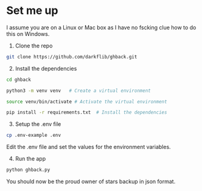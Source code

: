 # Set me up

I assume you are on a Linux or Mac box as I have no fscking clue how to do this on Windows.

1. Clone the repo

```bash
git clone https://github.com/darkflib/ghback.git
```

2. Install the dependencies

```bash
cd ghback

python3 -m venv venv   # Create a virtual environment

source venv/bin/activate # Activate the virtual environment

pip install -r requirements.txt  # Install the dependencies
```

3. Setup the .env file

```bash
cp .env-example .env
```

Edit the .env file and set the values for the environment variables.

4. Run the app

```bash
python ghback.py
```

You should now be the proud owner of stars backup in json format.


